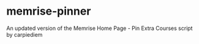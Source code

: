 memrise-pinner
==============

An updated version of the Memrise Home Page - Pin Extra Courses script by carpiediem
